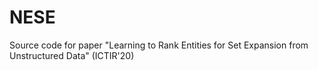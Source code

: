 # NESE
Source code for paper "Learning to Rank Entities for Set Expansion from Unstructured Data" (ICTIR'20)
